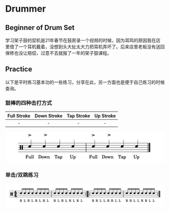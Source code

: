 # Drummer


## Beginner of Drum Set

学习架子鼓的契机是21年春节在鼓房录一个视频的时候，因为耳鸣的原因我在店里借了一个耳机戴着，没想到头大扯太大力把耳机弄坏了。后来店里老板没有送回保修也没让赔偿，过意不去就报了一年的架子鼓课程。

## Practice

以下是平时练习基本功的一些练习，分享在此，另一方面也是便于自己练习的时候查询。

### 鼓棒的四种击打方式

| Full Stroke | Down Stroke | Tap Stroke | Up Stroke |
|:----:|:----:|:----:|:----:|
| - | - | - | - |

![四种击打方式联系](/img/drum/practice/four_stroke.jpg)

### 单击/双跳练习

![单击/双跳练习](/img/drum/practice/single_double.jpg)
